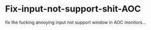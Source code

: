 # Fix-input-not-support-shit-AOC
fix the fucking annoying input not support window in AOC monitors...
